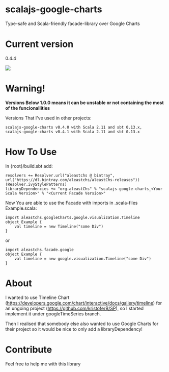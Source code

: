# scalajs-google-charts
Type-safe and Scala-friendly facade-library over Google Charts

# Current version
0.4.4

<a href='https://bintray.com/aleastchs/aleastChs-releases/scalajs-google-charts/0.4.1/link'><img src='https://api.bintray.com/packages/aleastchs/aleastChs-releases/scalajs-google-charts/images/download.svg?version=0.4.1'></a>

# Warning!
**Versions Below 1.0.0 means it can be unstable or not containing the most of the funcionallities**

Versions That I've used in other projects:
```
scalajs-google-charts v0.4.0 with Scala 2.11 and sbt 0.13.x,
scalajs-google-charts v0.4.1 with Scala 2.11 and sbt 0.13.x
```
# How To Use
In {root}/build.sbt add:
```
resolvers += Resolver.url("aleastchs @ bintray", url("https://dl.bintray.com/aleastchs/aleastChs-releases"))(Resolver.ivyStylePatterns)
libraryDependencies += "org.aleastChs" % "scalajs-google-charts_<Your Scala Version>" % "<Current Facade Version>"
```

Now You are able to use the Facade with imports in .scala-files
Example.scala:
```
import aleastchs.googleCharts.google.visualization.Timeline
object Example {
    val timeline = new Timeline("some Div")
}
```

or

```
import aleastchs.facade.google
object Example {
    val timeline = new google.visualization.Timeline("some Div")
}
```

# About 
I wanted to use Timeline Chart (https://developers.google.com/chart/interactive/docs/gallery/timeline) 
for an ungoing project (https://github.com/kristoferB/SP), 
so I started implement it under googleTimeSeries branch.

Then I realised that somebody else also wanted to use Google Charts 
for their project so it would be nice to only add a libraryDependency!

# Contribute
Feel free to help me with this library
